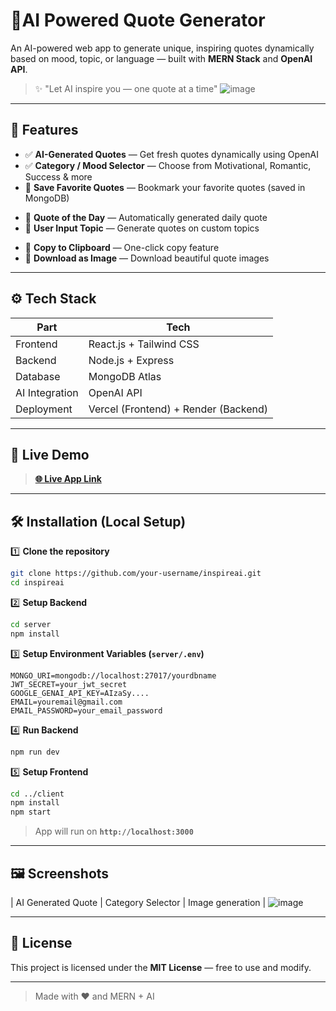 # 📝AI Powered Quote Generator

An AI-powered web app to generate unique, inspiring quotes dynamically based on mood, topic, or language — built with **MERN Stack** and **OpenAI API**.

> ✨ "Let AI inspire you — one quote at a time"
![image](https://github.com/user-attachments/assets/c6ff08b8-54ff-4260-895d-9a8de475da59)


---

## 🌟 Features

- ✅ **AI-Generated Quotes** — Get fresh quotes dynamically using OpenAI  
- ✅ **Category / Mood Selector** — Choose from Motivational, Romantic, Success & more  
- 🌟 **Save Favorite Quotes** — Bookmark your favorite quotes (saved in MongoDB)  
<!-- - 🌟 **Social Share** — Share quotes on WhatsApp, Twitter, etc.   -->
- 🌟 **Quote of the Day** — Automatically generated daily quote  
- 🌟 **User Input Topic** — Generate quotes on custom topics  
<!-- - 🌟 **Multi-language Support** — Generate quotes in different languages   -->
<!-- - 🌟 **Dark / Light Mode** — Smooth theme toggle   -->
- 🌟 **Copy to Clipboard** — One-click copy feature  
- 🌟 **Download as Image** — Download beautiful quote images  

---

## ⚙️ Tech Stack

| Part | Tech |
|------|------|
| Frontend | React.js + Tailwind CSS |
| Backend | Node.js + Express |
| Database | MongoDB Atlas |
| AI Integration | OpenAI API |
| Deployment | Vercel (Frontend) + Render (Backend) |

---

## 🚀 Live Demo

> **[🌐 Live App Link]((https://quote-generator-three-coral.vercel.app/))**  


---

## 🛠️ Installation (Local Setup)

1️⃣ **Clone the repository**  
```bash
git clone https://github.com/your-username/inspireai.git
cd inspireai
````

2️⃣ **Setup Backend**

```bash
cd server
npm install
```

3️⃣ **Setup Environment Variables (`server/.env`)**

```
MONGO_URI=mongodb://localhost:27017/yourdbname
JWT_SECRET=your_jwt_secret
GOOGLE_GENAI_API_KEY=AIzaSy....
EMAIL=youremail@gmail.com
EMAIL_PASSWORD=your_email_password
```

4️⃣ **Run Backend**

```bash
npm run dev
```

5️⃣ **Setup Frontend**

```bash
cd ../client
npm install
npm start
```

> App will run on **`http://localhost:3000`**

---

## 🖼️ Screenshots

| AI Generated Quote  | Category Selector   | Image generation    |
![image](https://github.com/user-attachments/assets/c2fc51d5-9c95-4411-9dfa-24d4d266a344)



---

## 📄 License

This project is licensed under the **MIT License** — free to use and modify.

---
> Made with ❤️ and MERN + AI
```
